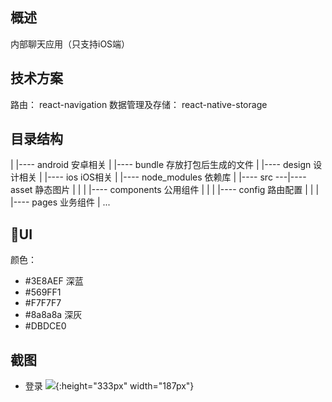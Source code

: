 ## 概述
内部聊天应用（只支持iOS端）

## 技术方案
路由： react-navigation
数据管理及存储： react-native-storage

## 目录结构

|
|---- android 安卓相关
|
|---- bundle 存放打包后生成的文件
|
|---- design 设计相关
|
|---- ios iOS相关
|
|---- node_modules 依赖库
|
|---- src ---|---- asset 静态图片
|            |
|            |---- components 公用组件
|            |
|            |---- config 路由配置
|            |
|            |---- pages 业务组件
|
...

## UI
颜色：
- #3E8AEF 深蓝
- #569FF1
- #F7F7F7
- #8a8a8a 深灰
- #DBDCE0

## 截图
- 登录
![]('./img/login.png'){:height="333px" width="187px"}
